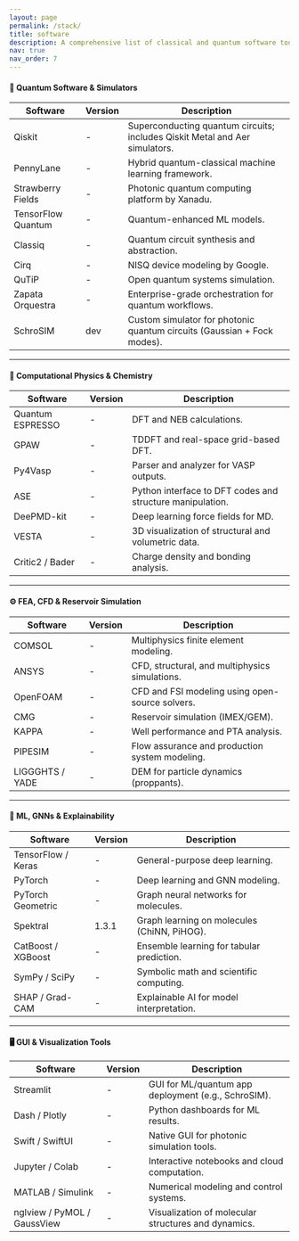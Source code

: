 ```yaml
---
layout: page
permalink: /stack/
title: software
description: A comprehensive list of classical and quantum software tools I actively use for simulation, modeling, and development — spanning DFT, FEA, photonics, quantum circuits, and fluid dynamics. 
nav: true
nav_order: 7
---
```


#### 🧠 Quantum Software & Simulators

| Software | Version | Description |
|---|---|---|
| Qiskit | - | Superconducting quantum circuits; includes Qiskit Metal and Aer simulators. |
| PennyLane | - | Hybrid quantum-classical machine learning framework. |
| Strawberry Fields | - | Photonic quantum computing platform by Xanadu. |
| TensorFlow Quantum | - | Quantum-enhanced ML models. |
| Classiq | - | Quantum circuit synthesis and abstraction. |
| Cirq | - | NISQ device modeling by Google. |
| QuTiP | - | Open quantum systems simulation. |
| Zapata Orquestra | - | Enterprise-grade orchestration for quantum workflows. |
| SchroSIM | dev | Custom simulator for photonic quantum circuits (Gaussian + Fock modes). |

---

#### 🧪 Computational Physics & Chemistry

| Software | Version | Description |
|---|---|---|
| Quantum ESPRESSO | - | DFT and NEB calculations. |
| GPAW | - | TDDFT and real-space grid-based DFT. |
| Py4Vasp | - | Parser and analyzer for VASP outputs. |
| ASE | - | Python interface to DFT codes and structure manipulation. |
| DeePMD-kit | - | Deep learning force fields for MD. |
| VESTA | - | 3D visualization of structural and volumetric data. |
| Critic2 / Bader | - | Charge density and bonding analysis. |

---

#### ⚙️ FEA, CFD & Reservoir Simulation

| Software | Version | Description |
|---|---|---|
| COMSOL | - | Multiphysics finite element modeling. |
| ANSYS | - | CFD, structural, and multiphysics simulations. |
| OpenFOAM | - | CFD and FSI modeling using open-source solvers. |
| CMG | - | Reservoir simulation (IMEX/GEM). |
| KAPPA | - | Well performance and PTA analysis. |
| PIPESIM | - | Flow assurance and production system modeling. |
| LIGGGHTS / YADE | - | DEM for particle dynamics (proppants). |

---

#### 🤖 ML, GNNs & Explainability

| Software | Version | Description |
|---|---|---|
| TensorFlow / Keras | - | General-purpose deep learning. |
| PyTorch | - | Deep learning and GNN modeling. |
| PyTorch Geometric | - | Graph neural networks for molecules. |
| Spektral | 1.3.1 | Graph learning on molecules (ChiNN, PiHOG). |
| CatBoost / XGBoost | - | Ensemble learning for tabular prediction. |
| SymPy / SciPy | - | Symbolic math and scientific computing. |
| SHAP / Grad-CAM | - | Explainable AI for model interpretation. |

---

#### 🖥 GUI & Visualization Tools

| Software | Version | Description |
|---|---|---|
| Streamlit | - | GUI for ML/quantum app deployment (e.g., SchroSIM). |
| Dash / Plotly | - | Python dashboards for ML results. |
| Swift / SwiftUI | - | Native GUI for photonic simulation tools. |
| Jupyter / Colab | - | Interactive notebooks and cloud computation. |
| MATLAB / Simulink | - | Numerical modeling and control systems. |
| nglview / PyMOL / GaussView | - | Visualization of molecular structures and dynamics. |
